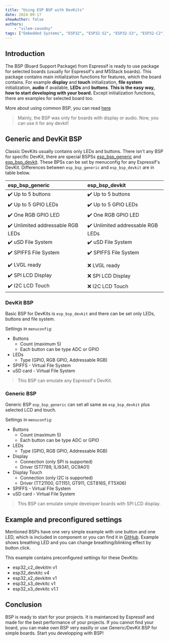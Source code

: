 ```yaml
---
title: "Using ESP BSP with DevKits"
date: 2024-09-17
showAuthor: false
authors:
    - "vilem-zavodny"
tags: ["Embedded Systems", "ESP32", "ESP32-S2", "ESP32-S3", "ESP32-C2", "Espressif", "BSP", "DevKit"]
---
```


## Introduction

The BSP (Board Support Package) from Espressif is ready to use package for selected boards (usually for Espressif's and M5Stack boards). This package contains main initialization functions for features, which the board contains. For example **display** and **touch** initialization, **file system** initialization, **audio** if available, **LEDs** and **buttons**. **This is the easy way, how to start developing with your board.** Except initialization functions, there are examples for selected board too.

More about using common BSP, you can read [here](https://developer.espressif.com/blog/simplify-embedded-projects-with-esp-bsp/)

> Mainly, the BSP was only for boards with display or audio. Now, you can use it for any devkit!

## Generic and DevKit BSP

Classic DevKits usually contains only LEDs and buttons. There isn't any BSP for specific DevKit, there are special BSPSs [esp_bsp_generic](https://components.espressif.com/components/espressif/esp_bsp_generic) and [esp_bsp_devkit](https://components.espressif.com/components/espressif/esp_bsp_devkit). These BPSs can be set by menuconfig for any Espressif's DevKit. Differences between `esp_bsp_generic` and `esp_bsp_devkit` are in table below.

|         esp_bsp_generic                           |          esp_bsp_devkit                           |
| :------------------------------------------------ | :------------------------------------------------ |
| :heavy_check_mark: Up to 5 buttons                | :heavy_check_mark: Up to 5 buttons                |
| :heavy_check_mark: Up to 5 GPIO LEDs              | :heavy_check_mark: Up to 5 GPIO LEDs              |
| :heavy_check_mark: One RGB GPIO LED               | :heavy_check_mark: One RGB GPIO LED               |
| :heavy_check_mark: Unlimited addressable RGB LEDs | :heavy_check_mark: Unlimited addressable RGB LEDs |
| :heavy_check_mark: uSD File System                | :heavy_check_mark: uSD File System                |
| :heavy_check_mark: SPIFFS File System             | :heavy_check_mark: SPIFFS File System             |
|                                                   |                                                   |
| :heavy_check_mark: LVGL ready                     | :x: LVGL ready                                    |
| :heavy_check_mark: SPI LCD Display                | :x: SPI LCD Display                               |
| :heavy_check_mark: I2C LCD Touch                  | :x: I2C LCD Touch                                 |

### DevKit BSP

Basic BSP for DevKits is `esp_bsp_devkit` and there can be set only LEDs, buttons and file system.

Settings in `menuconfig`:
- Buttons
    - Count (maximum 5)
    - Each button can be type ADC or GPIO
- LEDs
    - Type (GPIO, RGB GPIO, Addressable RGB)
- SPIFFS - Virtual File System
- uSD card - Virtual File System

> This BSP can emulate any Espressif's DevKit.

### Generic BSP

Generic BSP `esp_bsp_generic` can set all same as `esp_bsp_devkit` plus selected LCD and touch.

Settings in `menuconfig`:
- Buttons
    - Count (maximum 5)
    - Each button can be type ADC or GPIO
- LEDs
    - Type (GPIO, RGB GPIO, Addressable RGB)
- Display
    - Connection (only SPI is supported)
    - Driver (ST7789, ILI9341, GC9A01)
- Display Touch
    - Connection (only I2C is supported)
    - Driver (TT21100, GT1151, GT911, CST816S, FT5X06)
- SPIFFS - Virtual File System
- uSD card - Virtual File System

> This BSP can emulate simple developer boards with SPI LCD display.

## Example and preconfigured settings

Mentioned BSPs have one very simple example with one button and one LED, which is included in component or you can find it in [GitHub](https://github.com/espressif/esp-bsp/tree/master/examples/generic_button_led). Example shows breathing LED and you can change breathing/blinking effect by button click.

This example contains preconfigured settings for these DevKits:
- esp32_c2_devkitm v1
- esp32_devkitc v4
- esp32_s2_devkitm v1
- esp32_s3_devkitc v1
- esp32_s3_devkitc v1.1

## Conclusion

BSP is ready to start for your projects. It is maintanced by Espressif and made for the best performance of your projects. If you cannot find your board, you can make own BSP very easilly or use Generic/DevKit BSP for simple boards. Start you developping with BSP!